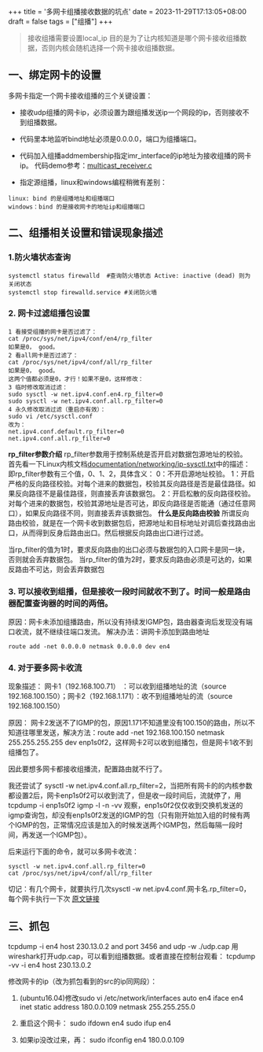 +++
title = '多网卡组播接收数据的坑点'
date = 2023-11-29T17:13:05+08:00
draft = false
tags = ["组播"]
+++

> 接收组播需要设置local_ip 目的是为了让内核知道是哪个网卡接收组播数据，否则内核会随机选择一个网卡接收组播数据。

## 一、绑定网卡的设置
多网卡指定一个网卡接收组播的三个关键设置：
- 接收udp组播的网卡ip，必须设置为跟组播发送ip一个网段的ip，否则接收不到组播数据。
- 代码里本地监听bind地址必须是0.0.0.0，端口为组播端口。
- 代码加入组播addmembership指定imr_interface的ip地址为接收组播的网卡ip。
代码demo参考：[multicast_receiver.c](https://github.com/panhaoneo/wu-hong-hong-cha/blob/main/src/udp_multicast_recver.c)

- 指定源组播，linux和windows编程稍微有差别：
```
linux: bind 的是组播地址和组播端口
windows：bind 的是接收网卡的地址ip和组播端口
```


## 二、组播相关设置和错误现象描述

### 1.防火墙状态查询
```
systemctl status firewalld  #查询防火墙状态 Active: inactive (dead) 则为关闭状态
systemctl stop firewalld.service #关闭防火墙
```
### 2. 网卡过滤组播包设置
```text
1 看接受组播的网卡是否过滤了：
cat /proc/sys/net/ipv4/conf/en4/rp_filter
如果是0， good。
2 看all网卡是否过滤了：
cat /proc/sys/net/ipv4/conf/all/rp_filter
如果是0， good。
这两个值都必须是0，才行！如果不是0，这样修改：
3 临时修改取消过滤：
sudo sysctl -w net.ipv4.conf.en4.rp_filter=0
sudo sysctl -w net.ipv4.conf.all.rp_filter=0
4 永久修改取消过滤（重启亦有效）：
sudo vi /etc/sysctl.conf
改为：
net.ipv4.conf.default.rp_filter=0
net.ipv4.conf.all.rp_filter=0
```

**rp_filter参数介绍**
rp_filter参数用于控制系统是否开启对数据包源地址的校验。
首先看一下Linux内核文档[documentation/networking/ip-sysctl.txt](https://www.kernel.org/doc/Documentation/networking/ip-sysctl.txt)中的描述：
即rp_filter参数有三个值，0、1、2，具体含义：
0：不开启源地址校验。
1：开启严格的反向路径校验。对每个进来的数据包，校验其反向路径是否是最佳路径。如果反向路径不是最佳路径，则直接丢弃该数据包。
2：开启松散的反向路径校验。对每个进来的数据包，校验其源地址是否可达，即反向路径是否能通（通过任意网口），如果反向路径不同，则直接丢弃该数据包。
**什么是反向路由校验**
所谓反向路由校验，就是在一个网卡收到数据包后，把源地址和目标地址对调后查找路由出口，从而得到反身后路由出口。然后根据反向路由出口进行过滤。

当rp_filter的值为1时，要求反向路由的出口必须与数据包的入口网卡是同一块，否则就会丢弃数据包。
当rp_filter的值为2时，要求反向路由必须是可达的，如果反路由不可达，则会丢弃数据包



### 3. **可以接收到组播，但是接收一段时间就收不到了。时间一般是路由器配置查询器的时间的两倍。**
原因：网卡未添加组播路由，所以没有持续发IGMP包，路由器查询后发现没有端口收流，就不继续往端口发流。
解决办法：讲网卡添加到路由地址
```
route add -net 0.0.0.0 netmask 0.0.0.0 dev en4
```

### 4. **对于要多网卡收流**
现象描述：
网卡1（192.168.100.71） ：可以收到组播地址的流（source 192.168.100.150）；网卡2（192.168.1.171）：收不到组播地址的流（source 192.168.100.150）

原因： 网卡2发送不了IGMP的包，原因1.171不知道里没有100.150的路由，所以不知道往哪里发送，解决方法：route add -net 192.168.100.150 netmask 255.255.255.255 dev enp1s0f2，这样网卡2可以收到组播包，但是网卡1收不到组播包了。

因此要想多网卡都接收组播流，配置路由就不行了。

我还尝试了 sysctl -w net.ipv4.conf.all.rp_filter=2，当把所有网卡的的内核参数都设置2后，网卡enp1s0f2可以收到流了，但是收一段时间后，流就停了，用tcpdump -i enp1s0f2 igmp  -l -n -vv 观察，enp1s0f2仅仅收到交换机发送的igmp查询包，却没有enp1s0f2发送的IGMP的包（只有刚开始加入组的时候有两个IGMP的包，正常情况应该是加入的时候发送两个IGMP包，然后每隔一段时间，再发送一个IGMP包）。

后来运行下面的命令，就可以多网卡收流：
```
sysctl -w net.ipv4.conf.all.rp_filter=0
cat /proc/sys/net/ipv4/conf/all/rp_filter
```
切记：有几个网卡，就要执行几次sysctl -w net.ipv4.conf.网卡名.rp_filter=0，每个网卡执行一下次
[原文链接](https://blog.csdn.net/liuliu123456/article/details/105486442)


## 三、抓包
tcpdump -i en4 host 230.13.0.2 and port 3456 and udp -w ./udp.cap
用wireshark打开udp.cap，可以看到组播数据。或者直接在控制台观看：
tcpdump -vv -i en4 host 230.13.0.2


修改网卡的ip（改为抓包看到的src的ip同网段）：
1. (ubuntu16.04)修改sudo vi /etc/network/interfaces
auto en4
iface en4 inet static
address 180.0.0.109
netmask 255.255.255.0

2. 重启这个网卡：
sudo ifdown en4
sudo ifup en4
3. 如果ip没改过来，再：
sudo ifconfig en4 180.0.0.109



